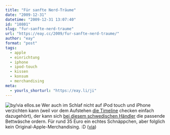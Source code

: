 ```yaml
---
title: "Für sanfte Nerd-Träume"
date: "2009-12-31"
datetime: "2009-12-31 13:07:40"
id: "10801"
slug: "fur-sanfte-nerd-traume"
url: "https://eay.cc/2009/fur-sanfte-nerd-traume/"
author: "eay"
format: "post"
tags:
  - apple
  - einrichtung
  - iphone
  - ipod-touch
  - kissen
  - konsum
  - merchandising
meta:
  - yourls_shorturl: "https://eay.li/ji"
---
```


![](https://eay.cc/uploads/2009/ipodbettwaesche.jpg "by/via ellos.se") Wer auch im Schlaf nicht auf iPod touch und iPhone verzichten kann (weil vor dem Aufstehen [die Timeline](http://twitter.com/Eay) checken einfach dazugehört), der kann sich [bei diesem schwedischen Händler](http://www.ellos.se/DetailPages/DetailPage.aspx?categoryid=38844&productId=253898) die passende Bettwäsche ordern. Für rund 35 Euro ein echtes Schnäppchen, aber folglich kein Original-Apple-Merchandising. :D ([via](http://www.tuaw.com/2009/12/30/ipod-bedding-set-redefines-touchably-soft/))
